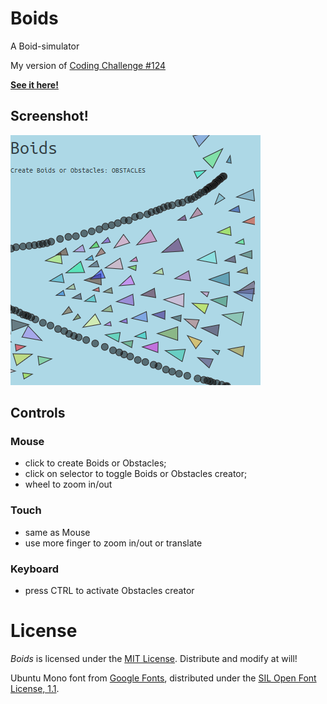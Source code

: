 # Boids
A Boid-simulator

My version of [Coding Challenge #124](https://www.youtube.com/watch?v=mhjuuHl6qHM)

**[See it here!](https://lenaindelaforetmagique.github.io/Boids/)**

## Screenshot!

![Screenshot](screenshot.png)


## Controls
### Mouse
  - click to create Boids or Obstacles;
  - click on selector to toggle Boids or Obstacles creator;
  - wheel to zoom in/out

### Touch
  - same as Mouse
  - use more finger to zoom in/out or translate

### Keyboard
  - press CTRL to activate Obstacles creator


License
=======

_Boids_ is licensed under the [MIT License](LICENSE). Distribute and modify at will!

Ubuntu Mono font from [Google Fonts](https://fonts.google.com/specimen/Ubuntu+Mono), distributed under the [SIL Open Font License, 1.1](http://scripts.sil.org/cms/scripts/page.php?site_id=nrsi&id=OFL).
